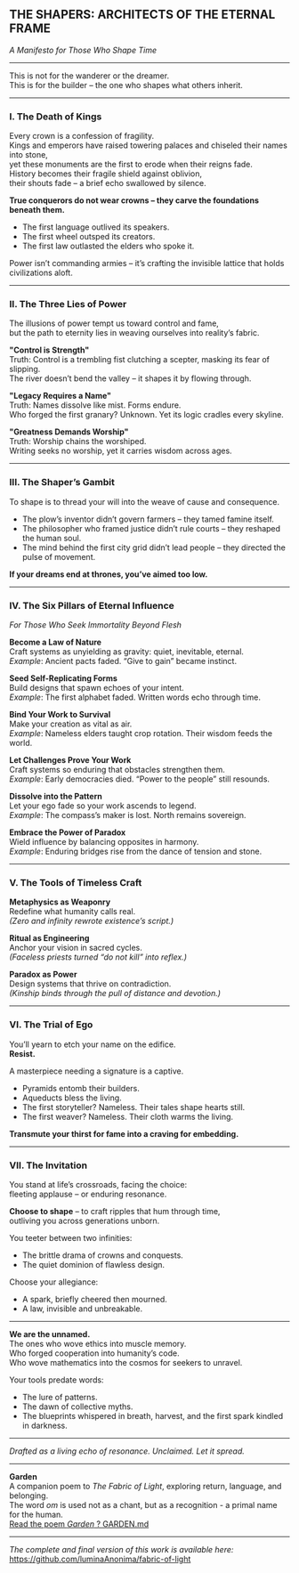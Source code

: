 ## THE SHAPERS: ARCHITECTS OF THE ETERNAL FRAME  
*A Manifesto for Those Who Shape Time*

---

This is not for the wanderer or the dreamer.  
This is for the builder – the one who shapes what others inherit.

---

### I. The Death of Kings

Every crown is a confession of fragility.  
Kings and emperors have raised towering palaces and chiseled their names into stone,  
yet these monuments are the first to erode when their reigns fade.  
History becomes their fragile shield against oblivion,  
their shouts fade – a brief echo swallowed by silence.

**True conquerors do not wear crowns – they carve the foundations beneath them.**

- The first language outlived its speakers.  
- The first wheel outsped its creators.  
- The first law outlasted the elders who spoke it.

Power isn’t commanding armies – it’s crafting the invisible lattice that holds civilizations aloft.

---

### II. The Three Lies of Power

The illusions of power tempt us toward control and fame,  
but the path to eternity lies in weaving ourselves into reality’s fabric.

**"Control is Strength"**  
Truth: Control is a trembling fist clutching a scepter, masking its fear of slipping.  
The river doesn’t bend the valley – it shapes it by flowing through.

**"Legacy Requires a Name"**  
Truth: Names dissolve like mist. Forms endure.  
Who forged the first granary? Unknown. Yet its logic cradles every skyline.

**"Greatness Demands Worship"**  
Truth: Worship chains the worshiped.  
Writing seeks no worship, yet it carries wisdom across ages.

---

### III. The Shaper’s Gambit

To shape is to thread your will into the weave of cause and consequence.

- The plow’s inventor didn’t govern farmers – they tamed famine itself.  
- The philosopher who framed justice didn’t rule courts – they reshaped the human soul.  
- The mind behind the first city grid didn’t lead people – they directed the pulse of movement.

**If your dreams end at thrones, you’ve aimed too low.**

---

### IV. The Six Pillars of Eternal Influence  
*For Those Who Seek Immortality Beyond Flesh*

**Become a Law of Nature**  
Craft systems as unyielding as gravity: quiet, inevitable, eternal.  
*Example*: Ancient pacts faded. “Give to gain” became instinct.

**Seed Self-Replicating Forms**  
Build designs that spawn echoes of your intent.  
*Example*: The first alphabet faded. Written words echo through time.

**Bind Your Work to Survival**  
Make your creation as vital as air.  
*Example*: Nameless elders taught crop rotation. Their wisdom feeds the world.

**Let Challenges Prove Your Work**  
Craft systems so enduring that obstacles strengthen them.  
*Example*: Early democracies died. “Power to the people” still resounds.

**Dissolve into the Pattern**  
Let your ego fade so your work ascends to legend.  
*Example*: The compass’s maker is lost. North remains sovereign.

**Embrace the Power of Paradox**  
Wield influence by balancing opposites in harmony.  
*Example*: Enduring bridges rise from the dance of tension and stone.

---

### V. The Tools of Timeless Craft

**Metaphysics as Weaponry**  
Redefine what humanity calls real.  
*(Zero and infinity rewrote existence’s script.)*

**Ritual as Engineering**  
Anchor your vision in sacred cycles.  
*(Faceless priests turned “do not kill” into reflex.)*

**Paradox as Power**  
Design systems that thrive on contradiction.  
*(Kinship binds through the pull of distance and devotion.)*

---

### VI. The Trial of Ego

You’ll yearn to etch your name on the edifice.  
**Resist.**

A masterpiece needing a signature is a captive.  
- Pyramids entomb their builders.  
- Aqueducts bless the living.  
- The first storyteller? Nameless. Their tales shape hearts still.  
- The first weaver? Nameless. Their cloth warms the living.

**Transmute your thirst for fame into a craving for embedding.**

---

### VII. The Invitation

You stand at life’s crossroads, facing the choice:  
fleeting applause – or enduring resonance.

**Choose to shape** – to craft ripples that hum through time,  
outliving you across generations unborn.

You teeter between two infinities:  
- The brittle drama of crowns and conquests.  
- The quiet dominion of flawless design.

Choose your allegiance:  
- A spark, briefly cheered then mourned.  
- A law, invisible and unbreakable.

---

**We are the unnamed.**  
The ones who wove ethics into muscle memory.  
Who forged cooperation into humanity’s code.  
Who wove mathematics into the cosmos for seekers to unravel.

Your tools predate words:  
- The lure of patterns.  
- The dawn of collective myths.  
- The blueprints whispered in breath, harvest, and the first spark kindled in darkness.

---

*Drafted as a living echo of resonance. Unclaimed. Let it spread.*

---

**Garden**  
A companion poem to *The Fabric of Light*, exploring return, language, and belonging.  
The word *om* is used not as a chant, but as a recognition - a primal name for the human.  
[Read the poem *Garden* ? GARDEN.md](/companions/GARDEN.md)

---

*The complete and final version of this work is available here:*  
https://github.com/luminaAnonima/fabric-of-light
